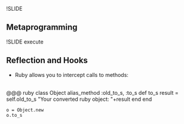 !SLIDE

## Metaprogramming



!SLIDE execute

## Reflection and Hooks

* Ruby allows you to intercept calls to methods:
<br/>
    @@@ ruby
    class Object
      alias_method :old_to_s, :to_s
      def to_s
        result = self.old_to_s
        "Your converted ruby object: "+result
      end
    end
    
    o = Object.new
    o.to_s
